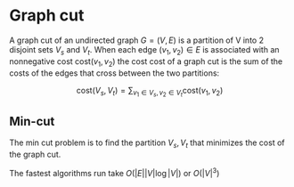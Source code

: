 # Graph cut

A graph cut of an undirected graph $G = (V,E)$ is a partition of V into 2 disjoint sets $V_s$ and $V_t$. When each edge $(v_1,v_2) \in E$ is associated with an nonnegative cost $\text{cost}(v_1,v_2)$ the cost cost of a graph cut is the sum of the costs of the edges that cross between the two partitions:

$$
\text{cost}(V_s,V_t) = \sum_{v_1 \in V_s, v_2 \in V_t} \text{cost}(v_1, v_2)
$$

## Min-cut
The min cut problem is to find the partition $V_s, V_t$ that minimizes the cost of the graph cut. 

The fastest algorithms run take $O(|E||V|\log |V|)$ or $O(|V|^3)$
